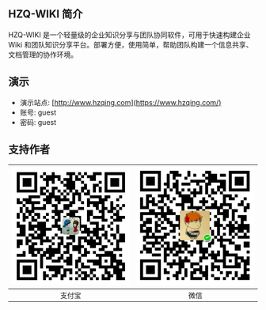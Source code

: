 ## HZQ-WIKI 简介

HZQ-WIKI 是一个轻量级的企业知识分享与团队协同软件，可用于快速构建企业 Wiki 和团队知识分享平台。部署方便，使用简单，帮助团队构建一个信息共享、文档管理的协作环境。

## 演示
- 演示站点:  [http://www.hzqing.com](https://www.hzqing.com/)
- 账号: guest
- 密码: guest




## 支持作者

| ![zhifubo](./docs/images/zfb.jpg) | ![wx](./docs/images/wx.png)|
| :-:| :-: |
|支付宝|微信|
